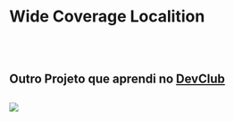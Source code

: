 <h1>Wide Coverage Localition</h1>
<br>
<br>

<h2>Outro Projeto que aprendi no <a href="https://rodolfomori.com.br.devclub">DevClub</a><h2/>

<img src="https://github.com/Wallas125/wide-coverage-localition/blob/main/img/logo-%20pc.jpg?raw=true"/>
